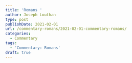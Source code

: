 ```yaml
---
title: 'Romans '
author: Joseph Louthan
type: post
publishDate: 2021-02-01
url: /commentary-romans/2021-02-01-commentary-romans/
categories:
  - Commentary
tags:
  - 'Commentary: Romans'
draft: true
---
```

